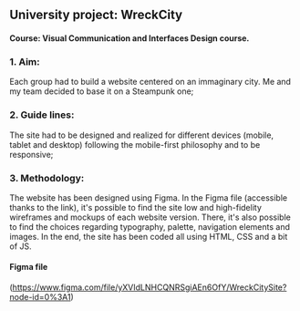 ## University project: WreckCity
#### Course: Visual Communication and Interfaces Design course.

### 1. Aim: 
Each group had to build a website centered on an immaginary city. Me and my team decided to base it on a Steampunk one;

### 2. Guide lines: 
The site had to be designed and realized for different devices (mobile, tablet and desktop) following the mobile-first philosophy and to be responsive; 

### 3. Methodology: 
The website has been designed using Figma. In the Figma file (accessible thanks to the link), it's possible to find 
the site low and high-fidelity wireframes and mockups of each website version. There, it's also possible to find the choices regarding 
typography, palette, navigation elements and images. In the end, the site has been coded all using HTML, CSS and a bit of JS.

#### Figma file
(https://www.figma.com/file/yXVIdLNHCQNRSgiAEn6OfY/WreckCitySite?node-id=0%3A1)
